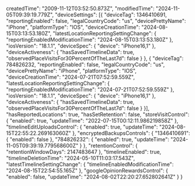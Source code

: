 createdTime": "2009-11-12T03:52:50.873Z",
  "modifiedTime": "2024-11-05T09:39:19.779Z",
  "deviceSettings": [{
    "deviceTag": 1346410691,
    "reportingEnabled": false,
    "legalCountryCode": "us",
    "devicePrettyName": "iPhone",
    "platformType": "IOS",
    "deviceCreationTime": "2024-08-15T03:13:53.180Z",
    "latestLocationReportingSettingChange": {
      "reportingEnabledModificationTime": "2024-08-15T03:13:53.180Z"
    },
    "iosVersion": "18.1.1",
    "deviceSpec": {
      "device": "iPhone16,1"
    },
    "deviceActiveness": {
      "hasSavedTimelineData": true,
      "observedPlaceVisitsFor30PercentOfTheLast7d": false
    }
  }, {
    "deviceTag": 784826232,
    "reportingEnabled": false,
    "legalCountryCode": "us",
    "devicePrettyName": "iPhone",
    "platformType": "IOS",
    "deviceCreationTime": "2024-07-21T07:52:59.559Z",
    "latestLocationReportingSettingChange": {
      "reportingEnabledModificationTime": "2024-07-21T07:52:59.559Z"
    },
    "iosVersion": "18.1.1",
    "deviceSpec": {
      "device": "iPhone16,1"
    },
    "deviceActiveness": {
      "hasSavedTimelineData": true,
      "observedPlaceVisitsFor30PercentOfTheLast7d": false
    }
  }],
  "hasReportedLocations": true,
  "hasSetRetention": false,
  "storeVisitControl": {
    "enabled": true,
    "updateTime": "2022-07-15T00:12:11.986219858Z"
  },
  "timelineEditUploadsControl": {
    "enabled": true,
    "updateTime": "2024-08-15T22:55:22.269163060Z"
  },
  "encryptedBackupsControls": {
    "1346410691": {
      "enabled": false
    },
    "784826232": {
      "enabled": true,
      "updateTime": "2024-11-05T09:39:19.779568600Z"
    }
  },
  "retentionControl": {
    "retentionWindowDays": 2147483647
  },
  "timelineEnabled": true,
  "timelineDeletionTime": "2024-05-10T11:03:17.543Z",
  "latestTimelineSettingChange": {
    "timelineEnabledModificationTime": "2024-08-15T22:54:55.165Z"
  },
  "googleOpinionRewardsControl": {
    "enabled": false,
    "updateTime": "2024-08-02T22:20:27.652802641Z"
  }
}